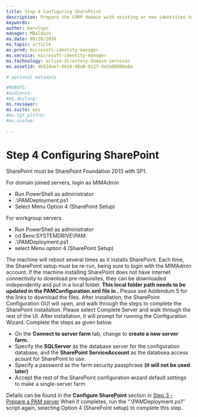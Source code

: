 ```yaml
---
title: Step 4 Configuring SharePoint
description: Prepare the CORP domain with existing or new identities to be managed by Privileged Identity Manager using scripts
keywords:
author: barclayn
manager: MBaldwin
ms.date: 09/26/2016
ms.topic: article
ms.prod: microsoft-identity-manager
ms.service: microsoft-identity-manager
ms.technology: active-directory-domain-services
ms.assetid: 4b524ae7-6610-40a0-8127-de5a08988a8a

# optional metadata

#ROBOTS:
#audience:
#ms.devlang:
ms.reviewer:
ms.suite: ems
#ms.tgt_pltfrm:
#ms.custom:

---
```


# Step 4 Configuring SharePoint

SharePoint must be SharePoint Foundation 2013 with SP1.

For domain joined servers, login as MIMAdmin

  * Run PowerShell as administrator
  * .\PAMDeployment.ps1
  * Select Menu Option 4 (SharePoint Setup)


For workgroup servers

  * Run PowerShell as administrator
  * cd $env:SYSTEMDRIVE\PAM
  * .\PAMDeployment.ps1
  * select Menu option 4 (SharePoint Setup)

The machine will reboot several times as it installs SharePoint. Each time, the SharePoint setup must be re-run, being sure to login with the MIMAdmin account.
If the machine installing SharePoint does not have Internet connectivity to download pre-requisites, they can be downloaded independently and put in a local folder. **This local folder path needs to be updated in the PAMConfiguration.xml file in <PrerequisitesBinaryLocation/>.** Please see Addendum 5 for the links to download the files.
After installation, the SharePoint Configuration GUI will open, and walk through the steps to complete the SharePoint installation. Please select Complete Server and walk through the rest of the UI. After installation, it will prompt for running the Configuration Wizard. Complete the steps as given below.

  * On the **Connect to server farm** tab, change to **create a new server farm.**
  * Specify the **SQLServer** as the database server for the configuration database, and the **SharePoint ServiceAccount** as the databsea access acount for SharePoint to use.
  * Specify a password as the farm security passphrase **(it will not be used later)**
  * Accept the rest of the SharePoint configuration wizard default settings to make a single-server farm

Details can be found in the **Configure SharePoint** section in [Step 3 - Prepare a PAM server](https://docs.microsoft.com/en-us/microsoft-identity-manager/pam/step-3-prepare-pam-server)
When it completes, run the “.\PAMDeployment.ps1” script again, selecting Option 4 (SharePoint setup) to complete this step. 
